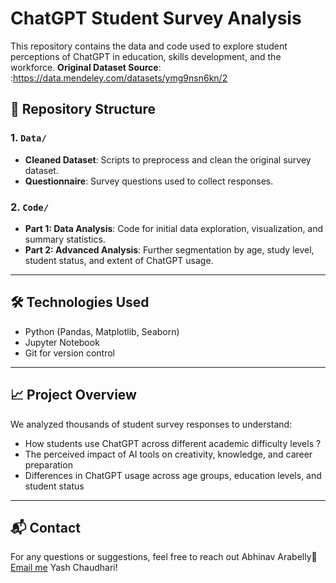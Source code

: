 # ChatGPT Student Survey Analysis

This repository contains the data and code used to explore student perceptions of ChatGPT in education, skills development, and the workforce.
**Original Dataset Source**: :https://data.mendeley.com/datasets/ymg9nsn6kn/2

## 📂 Repository Structure

### 1. `Data/`
- **Cleaned Dataset**: Scripts to preprocess and clean the original survey dataset.
- **Questionnaire**: Survey questions used to collect responses.

### 2. `Code/`
- **Part 1: Data Analysis**: Code for initial data exploration, visualization, and summary statistics.
- **Part 2: Advanced Analysis**: Further segmentation by age, study level, student status, and extent of ChatGPT usage.

---

## 🛠 Technologies Used
- Python (Pandas, Matplotlib, Seaborn)
- Jupyter Notebook
- Git for version control

---

## 📈 Project Overview
We analyzed thousands of student survey responses to understand:
- How students use ChatGPT across different academic difficulty levels ?
- The perceived impact of AI tools on creativity, knowledge, and career preparation 
- Differences in ChatGPT usage across age groups, education levels, and student status

---

## 📬 Contact
For any questions or suggestions, feel free to reach out
Abhinav Arabelly📧 [Email me](mailto:arabellyabhinav28@gmail.com)
Yash Chaudhari!

